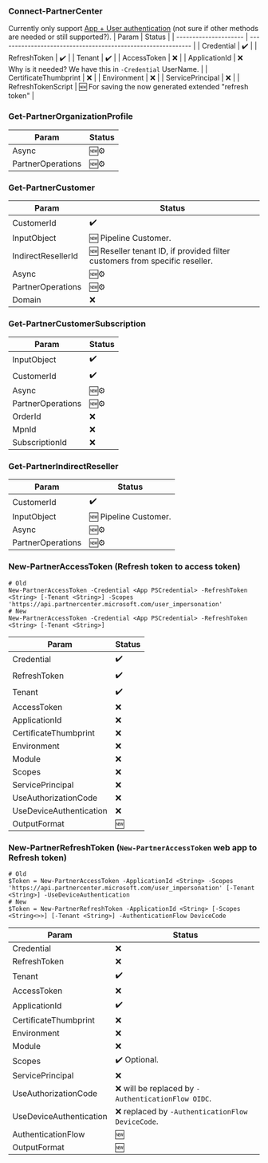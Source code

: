 ### Connect-PartnerCenter
Currently only support [App + User authentication](https://docs.microsoft.com/en-us/partner-center/develop/partner-center-authentication#app--user-authentication) (not sure if other methods are needed or still supported?).
| Param                 | Status                                                       |
| --------------------- | ------------------------------------------------------------ |
| Credential            | ✔️                                                         |
| RefreshToken          | ✔️                                                         |
| Tenant                | ✔️                                                         |
| AccessToken           | ❌                                                           |
| ApplicationId         | ❌ Why is it needed? We have this in `-Credential` UserName. |
| CertificateThumbprint | ❌                                                           |
| Environment           | ❌                                                           |
| ServicePrincipal      | ❌                                                           |
| RefreshTokenScript    | 🆕 For saving the now generated extended "refresh token"     |

### Get-PartnerOrganizationProfile
| Param             | Status |
| ----------------- | ------ |
| Async             | 🆕⚙️ |
| PartnerOperations | 🆕⚙️ |

### Get-PartnerCustomer
| Param              | Status                                                                      |
| ------------------ | --------------------------------------------------------------------------- |
| CustomerId         | ✔️                                                                        |
| InputObject        | 🆕 Pipeline Customer.                                                       |
| IndirectResellerId | 🆕 Reseller tenant ID, if provided filter customers from specific reseller. |
| Async              | 🆕⚙️                                                                      |
| PartnerOperations  | 🆕⚙️                                                                      |
| Domain             | ❌                                                                          |

### Get-PartnerCustomerSubscription
| Param             | Status |
| ----------------- | ------ |
| InputObject       | ✔️   |
| CustomerId        | ✔️   |
| Async             | 🆕⚙️ |
| PartnerOperations | 🆕⚙️ |
| OrderId           | ❌     |
| MpnId             | ❌     |
| SubscriptionId    | ❌     |

### Get-PartnerIndirectReseller
| Param             | Status                |
| ----------------- | --------------------- |
| CustomerId        | ✔️                  |
| InputObject       | 🆕 Pipeline Customer. |
| Async             | 🆕⚙️                |
| PartnerOperations | 🆕⚙️                |

### New-PartnerAccessToken (Refresh token to access token)
``` pwsh
# Old
New-PartnerAccessToken -Credential <App PSCredential> -RefreshToken <String> [-Tenant <String>] -Scopes 'https://api.partnercenter.microsoft.com/user_impersonation'
# New
New-PartnerAccessToken -Credential <App PSCredential> -RefreshToken <String> [-Tenant <String>]
```
| Param                   | Status |
| ----------------------- | ------ |
| Credential              | ✔️   |
| RefreshToken            | ✔️   |
| Tenant                  | ✔️   |
| AccessToken             | ❌     |
| ApplicationId           | ❌     |
| CertificateThumbprint   | ❌     |
| Environment             | ❌     |
| Module                  | ❌     |
| Scopes                  | ❌     |
| ServicePrincipal        | ❌     |
| UseAuthorizationCode    | ❌     |
| UseDeviceAuthentication | ❌     |
| OutputFormat            | 🆕     |

### New-PartnerRefreshToken (`New-PartnerAccessToken` web app to Refresh token)
``` pwsh
# Old
$Token = New-PartnerAccessToken -ApplicationId <String> -Scopes 'https://api.partnercenter.microsoft.com/user_impersonation' [-Tenant <String>] -UseDeviceAuthentication
# New
$Token = New-PartnerRefreshToken -ApplicationId <String> [-Scopes <String<>>] [-Tenant <String>] -AuthenticationFlow DeviceCode
```
| Param                   | Status                                              |
| ----------------------- | --------------------------------------------------- |
| Credential              | ❌                                                  |
| RefreshToken            | ❌                                                  |
| Tenant                  | ✔️                                                |
| AccessToken             | ❌                                                  |
| ApplicationId           | ✔️                                                |
| CertificateThumbprint   | ❌                                                  |
| Environment             | ❌                                                  |
| Module                  | ❌                                                  |
| Scopes                  | ✔️ Optional.                                      |
| ServicePrincipal        | ❌                                                  |
| UseAuthorizationCode    | ❌ will be replaced by  `-AuthenticationFlow OIDC`. |
| UseDeviceAuthentication | ❌ replaced by `-AuthenticationFlow DeviceCode`.    |
| AuthenticationFlow      | 🆕                                                  |
| OutputFormat            | 🆕                                                  |